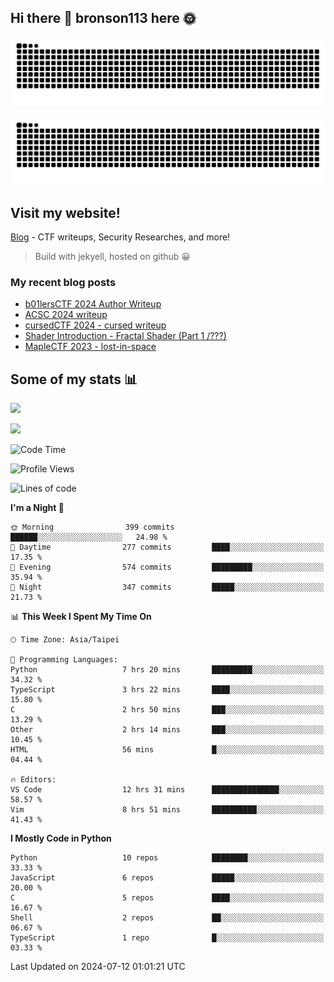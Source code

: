 ## Hi there 👋 bronson113 here 🌞
<div align="center">

![GitHub Snake Light](https://raw.githubusercontent.com/bronson113/bronson113/snake/github-snake.svg#gh-light-mode-only)

![GitHub Snake dark](https://raw.githubusercontent.com/bronson113/bronson113/snake/github-snake-dark.svg#gh-dark-mode-only)

</div>

## Visit my website!
[Blog](https://bronson113.github.io/) - CTF writeups, Security Researches, and more! 

> Build with jekyell, hosted on github 😀

### My recent blog posts

<!-- BLOG-POST-LIST:START -->
- [b01lersCTF 2024 Author Writeup](http://blog.bronson113.org/2024/04/15/b01lersctf-2024-author-writeup.html)
- [ACSC 2024 writeup](http://blog.bronson113.org/2024/04/03/acsc-2024-writeup.html)
- [cursedCTF 2024 - cursed writeup](http://blog.bronson113.org/2024/04/03/cursed.html)
- [Shader Introduction - Fractal Shader &lpar;Part 1 /???&rpar;](http://blog.bronson113.org/2024/03/12/shader-introduction-fractal-shader-part-1.html)
- [MapleCTF 2023 - lost-in-space](http://blog.bronson113.org/2023/10/03/maplectf-2023-lost-in-space.html)
<!-- BLOG-POST-LIST:END -->

## Some of my stats 📊
![](https://github-readme-stats-sigma-five.vercel.app/api?username=bronson113&theme=transparent&show_icons=true)

![](https://github-readme-stats-sigma-five.vercel.app/api/top-langs/?username=bronson113&theme=transparent&layout=compact&card_width=445)



<!--START_SECTION:waka-->
![Code Time](http://img.shields.io/badge/Code%20Time-712%20hrs-blue)

![Profile Views](http://img.shields.io/badge/Profile%20Views-0-blue)

![Lines of code](https://img.shields.io/badge/From%20Hello%20World%20I%27ve%20Written-927.7%20thousand%20lines%20of%20code-blue)

**I'm a Night 🦉** 

```text
🌞 Morning                399 commits         ██████░░░░░░░░░░░░░░░░░░░   24.98 % 
🌆 Daytime                277 commits         ████░░░░░░░░░░░░░░░░░░░░░   17.35 % 
🌃 Evening                574 commits         █████████░░░░░░░░░░░░░░░░   35.94 % 
🌙 Night                  347 commits         █████░░░░░░░░░░░░░░░░░░░░   21.73 % 
```


📊 **This Week I Spent My Time On** 

```text
🕑︎ Time Zone: Asia/Taipei

💬 Programming Languages: 
Python                   7 hrs 20 mins       █████████░░░░░░░░░░░░░░░░   34.32 % 
TypeScript               3 hrs 22 mins       ████░░░░░░░░░░░░░░░░░░░░░   15.80 % 
C                        2 hrs 50 mins       ███░░░░░░░░░░░░░░░░░░░░░░   13.29 % 
Other                    2 hrs 14 mins       ███░░░░░░░░░░░░░░░░░░░░░░   10.45 % 
HTML                     56 mins             █░░░░░░░░░░░░░░░░░░░░░░░░   04.44 % 

🔥 Editors: 
VS Code                  12 hrs 31 mins      ███████████████░░░░░░░░░░   58.57 % 
Vim                      8 hrs 51 mins       ██████████░░░░░░░░░░░░░░░   41.43 % 
```

**I Mostly Code in Python** 

```text
Python                   10 repos            ████████░░░░░░░░░░░░░░░░░   33.33 % 
JavaScript               6 repos             █████░░░░░░░░░░░░░░░░░░░░   20.00 % 
C                        5 repos             ████░░░░░░░░░░░░░░░░░░░░░   16.67 % 
Shell                    2 repos             ██░░░░░░░░░░░░░░░░░░░░░░░   06.67 % 
TypeScript               1 repo              █░░░░░░░░░░░░░░░░░░░░░░░░   03.33 % 
```




 Last Updated on 2024-07-12 01:01:21 UTC
<!--END_SECTION:waka-->

